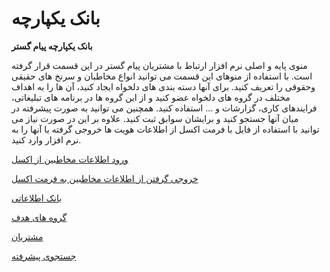 # بانک یکپارچه    

**بانک یکپارچه پیام گستر**

منوی پایه و اصلی نرم افزار ارتباط با مشتریان پیام گستر در این قسمت قرار گرفته است. با استفاده از منوهای این قسمت می توانید انواع مخاطبان و سرنخ های حقیقی وحقوقی را تعریف کنید. برای آنها دسته بندی های دلخواه ایجاد کنید، آن ها را به اهداف مختلف در گروه های دلخواه عضو کنید و از این گروه ها در برنامه های تبلیغاتی، فرایندهای کاری، گزارشات و ... استفاده کنید. همچنین می توانید به صورت پیشرفته در میان آنها جستجو کنید و برایشان سوابق ثبت کنید. علاوه بر این در صورت نیاز می توانید با استفاده از فایل با فرمت اکسل از اطلاعات هویت ها خروجی گرفته یا آنها را به نرم افزار وارد کنید.

[ورود اطلاعات مخاطبین از اکسل](PayamGostarSyncBank/InteranceExcell.md)

[خروجی گرفتن از اطلاعات مخاطبین به فرمت اکسل](PayamGostarSyncBank/ExitExcell.md)

[بانک اطلاعاتی](PayamGostarSyncBank/JobsForFirst.md)

[گروه های هدف](PayamGostarSyncBank/PerposeOfGroups.md)

[مشتریان](PayamGostarSyncBank/MyCostumers.md)

[جستجوی پیشرفته](PayamGostarSyncBank/AdvancedSearch.md)